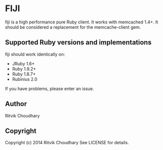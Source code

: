 FIJI
=====

fiji is a high performance pure Ruby client.  It works with memcached 1.4+.  It should be considered a replacement for the memcache-client gem.



Supported Ruby versions and implementations
------------------------------------------------

fiji should work identically on:

 * JRuby 1.6+
 * Ruby 1.9.2+
 * Ruby 1.8.7+
 * Rubinius 2.0

If you have problems, please enter an issue.



Author
----------

Ritvik Choudhary


Copyright
-----------

Copyright (c) 2014 Ritvik Choudhary See LICENSE for details.
